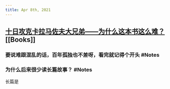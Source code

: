 ```yaml
---
title: Apr 8th, 2021
---
```


## [十日攻克卡拉马佐夫大兄弟——为什么这本书这么难？](https://www.douban.com/note/794368464/)  [[Books]]
### 要说难跟混乱的话，百年孤独也不差呀，看完就记得个开头 #Notes
### 为什么后来很少读长篇故事？ #Notes
长篇是
